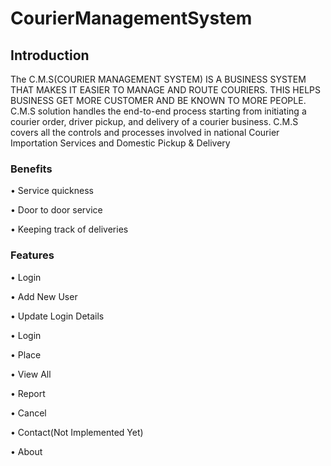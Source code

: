 # CourierManagementSystem
## Introduction
The C.M.S(COURIER MANAGEMENT SYSTEM) IS A BUSINESS SYSTEM THAT MAKES IT
EASIER TO MANAGE AND ROUTE COURIERS. THIS HELPS BUSINESS GET MORE
CUSTOMER AND BE KNOWN TO MORE PEOPLE. C.M.S solution handles the end-to-end
process starting from initiating a courier order, driver pickup, and delivery of a courier business.
C.M.S covers all the controls and processes involved in national Courier Importation Services
and Domestic Pickup & Delivery

### Benefits

• Service quickness

• Door to door service

• Keeping track of deliveries

### Features

• Login

• Add New User

• Update Login Details

• Login

• Place

• View All

• Report

• Cancel

• Contact(Not Implemented Yet)

• About
